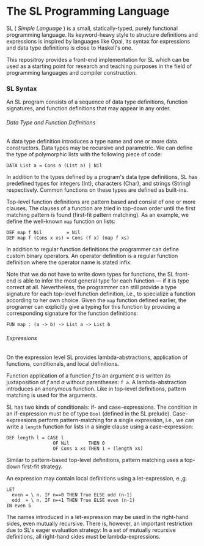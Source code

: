 The SL Programming Language
===========================

SL ( _Simple Language_ ) is a small, statically-typed, purely functional programming language.
Its keyword-heavy style to structure definitions and expressions is inspired by languages
like Opal, its syntax for expressions and data type definitions is close to Haskell's one.

This repositroy provides a front-end implementation for SL which can be used as a starting
point for research and teaching purposes in the field of programming languages and compiler
construction.

### SL Syntax
An SL program consists of a sequence of data type definitions, function signatures, and
function definitions that may appear in any order.

###### Data Type and Function Definitions
A data type definition introduces a type name and one or more data constructors. Data types
may be recursive and parametric. We can define the type of polymorphic lists with the following
piece of code:
```
DATA List a = Cons a (List a) | Nil
```
In addition to the types defined by a program's data type definitions, SL has predefined types
for integers (Int), characters (Char), and strings (String) respectively. Common functions on
these types are defined as built-ins.

Top-level function definitions are pattern based and consist of one or more clauses. The clauses
of a function are tried in top-down order until the first matching pattern is found (first-fit
pattern matching). As an example, we define the well-known `map` function on lists:
```
DEF map f Nil         = Nil
DEF map f (Cons x xs) = Cons (f x) (map f xs)
```
In addition to regular function definitions the programmer can define custom binary operators.
An operator definition is a regular function definition where the operator name is stated infix.

Note that we do not have to write down types for functions, the SL front-end is able to infer the
most general type for each function — if it is type correct at all. Nevertheless, the programmer
can still provide a type signature for each top-level function definition, i.e., to specialize a
function according to her own choice. Given the `map` function defined earlier, the programer can
explicitly give a typing for this function by providing a corresponding signature for the function
definitions:
```
FUN map : (a -> b) -> List a -> List b
```

###### Expressions
On the expression level SL provides lambda-abstractions, application of functions, conditionals,
and local definitions.

Function application of a function _f_ to an argument _a_ is written as juxtaposition of _f_ and _a_
without parentheses: `f a`. A lambda-abstraction introduces an anonymous function. Like in top-level
definitions, pattern matching is used for the arguments.

SL has two kinds of conditionals: if- and case-expressions. The condition in an if-expression must be
of type `Bool` (defined in the SL prelude). Case-expressions perform pattern-matching for a single
expression, i.e., we can write a `length` function for lists in a single clause using a case-expression:
```
DEF length l = CASE l
                 OF Nil       THEN 0
                 OF Cons x xs THEN 1 + (length xs)
```
Similar to pattern-based top-level definitions, pattern matching uses a top-down first-fit strategy.

An expression may contain local definitions using a let-expression, e.\,g.
```
LET
  even = \ n. IF n==0 THEN True ELSE odd (n-1)
  odd  = \ n. IF n==1 THEN True ELSE even (n-1)
IN even 5
```
The names introduced in a let-expression may be used in the right-hand sides, even mutually recursive.
There is, however, an important restriction due to SL's eager evaluation strategy: In a set of mutually
recursive definitions, all right-hand sides must be lambda-expressions.
